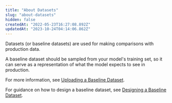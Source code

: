 ```yaml
---
title: "About Datasets"
slug: "about-datasets"
hidden: false
createdAt: "2022-05-23T16:27:08.892Z"
updatedAt: "2023-10-24T04:14:06.862Z"
---
```

Datasets (or baseline datasets) are used for making comparisons with production data.

A baseline dataset should be sampled from your model's training set, so it can serve as a representation of what the model expects to see in production.

For more information, see [Uploading a Baseline Dataset](doc:uploading-a-baseline-dataset).

For guidance on how to design a baseline dataset, see [Designing a Baseline Dataset](doc:designing-a-baseline-dataset).
